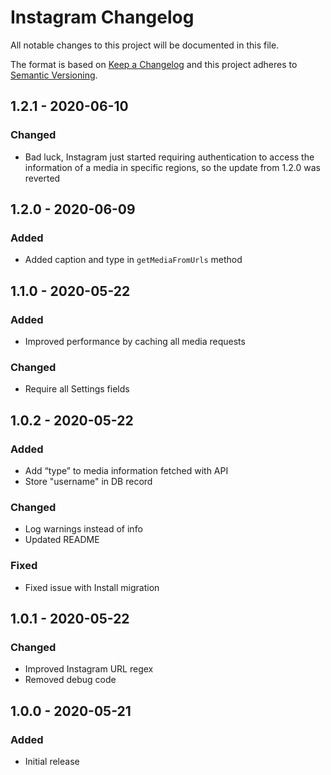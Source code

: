 # Instagram Changelog

All notable changes to this project will be documented in this file.

The format is based on [Keep a Changelog](http://keepachangelog.com/) and this project adheres to [Semantic Versioning](http://semver.org/).

## 1.2.1 - 2020-06-10
### Changed
- Bad luck, Instagram just started requiring authentication to access the information of a media in specific regions, so the update from 1.2.0 was reverted

## 1.2.0 - 2020-06-09
### Added
- Added caption and type in `getMediaFromUrls` method

## 1.1.0 - 2020-05-22
### Added
- Improved performance by caching all media requests

### Changed
- Require all Settings fields

## 1.0.2 - 2020-05-22
### Added
- Add “type” to media information fetched with API
- Store "username" in DB record

### Changed
- Log warnings instead of info
- Updated README

### Fixed
- Fixed issue with Install migration

## 1.0.1 - 2020-05-22
### Changed
- Improved Instagram URL regex
- Removed debug code

## 1.0.0 - 2020-05-21
### Added
- Initial release
